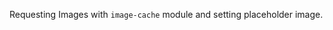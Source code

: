 Requesting Images with `image-cache` module and setting placeholder image.
<snippet id='image-cache-code'/>